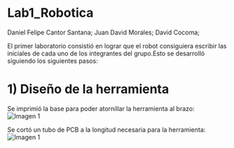 # Lab1_Robotica

Daniel Felipe Cantor Santana;
Juan David Morales;
David Cocoma;


El primer laboratorio consistió en lograr que el robot consiguiera escribir las iniciales de cada uno de los integrantes del grupo.Esto se desarrolló siguiendo los siguientes pasos:

# 1) Diseño de la herramienta
Se imprimió la base para poder atornillar la herramienta al brazo:
![Imagen 1](https://github.com/Robotica-2022-I/Lab1_Robotica/blob/main/Base%20herramienta.jpeg)

Se cortó un tubo de PCB a la longitud necesaria para la herramienta:
![Imagen 1](https://github.com/Robotica-2022-I/Lab1_Robotica/blob/main/Tubo%20PBC.jpeg)
